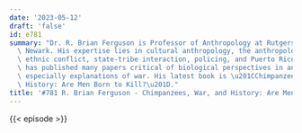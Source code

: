 ```yaml
---
date: '2023-05-12'
draft: 'false'
id: e781
summary: "Dr. R. Brian Ferguson is Professor of Anthropology at Rutgers University\
  \ Newark. His expertise lies in cultural anthropology, the anthropology of war,\
  \ ethnic conflict, state-tribe interaction, policing, and Puerto Rico. Dr. Ferguson\
  \ has published many papers critical of biological perspectives in anthropology,\
  \ especially explanations of war. His latest book is \u201CChimpanzees, War, and\
  \ History: Are Men Born to Kill?\u201D."
title: '#781 R. Brian Ferguson - Chimpanzees, War, and History: Are Men Born to Kill?'
---
```

{{< episode >}}
